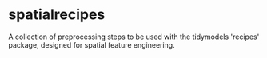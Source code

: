 # spatialrecipes

A collection of preprocessing steps to be used with the tidymodels 'recipes' package, designed for spatial feature engineering.
